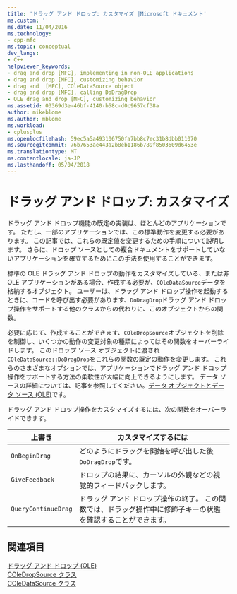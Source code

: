 ```yaml
---
title: 'ドラッグ アンド ドロップ: カスタマイズ |Microsoft ドキュメント'
ms.custom: ''
ms.date: 11/04/2016
ms.technology:
- cpp-mfc
ms.topic: conceptual
dev_langs:
- C++
helpviewer_keywords:
- drag and drop [MFC], implementing in non-OLE applications
- drag and drop [MFC], customizing behavior
- drag and  [MFC], COleDataSource object
- drag and drop [MFC], calling DoDragDrop
- OLE drag and drop [MFC], customizing behavior
ms.assetid: 03369d3e-46bf-4140-b58c-d0c9657cf38a
author: mikeblome
ms.author: mblome
ms.workload:
- cplusplus
ms.openlocfilehash: 59ec5a5a493106750fa7bb8c7ec31b8dbb011070
ms.sourcegitcommit: 76b7653ae443a2b8eb1186b789f8503609d6453e
ms.translationtype: MT
ms.contentlocale: ja-JP
ms.lasthandoff: 05/04/2018
---
```

# <a name="drag-and-drop-customizing"></a>ドラッグ アンド ドロップ: カスタマイズ
ドラッグ アンド ドロップ機能の既定の実装は、ほとんどのアプリケーションです。 ただし、一部のアプリケーションでは、この標準動作を変更する必要があります。 この記事では、これらの既定値を変更するための手順について説明します。 さらに、ドロップ ソースとしての複合ドキュメントをサポートしていないアプリケーションを確立するためにこの手法を使用することができます。  
  
 標準の OLE ドラッグ アンド ドロップの動作をカスタマイズしている、または非 OLE アプリケーションがある場合、作成する必要が、`COleDataSource`データを格納するオブジェクト。 ユーザーは、ドラッグ アンド ドロップ操作を起動するときに、コードを呼び出す必要があります、`DoDragDrop`ドラッグ アンド ドロップ操作をサポートする他のクラスからの代わりに、このオブジェクトからの関数。  
  
 必要に応じて、作成することができます、`COleDropSource`オブジェクトを削除を制御し、いくつかの動作の変更対象の種類によってはその関数をオーバーライドします。 このドロップ ソース オブジェクトに渡され`COleDataSource::DoDragDrop`をこれらの関数の既定の動作を変更します。 これらのさまざまなオプションでは、アプリケーションでドラッグ アンド ドロップ操作をサポートする方法の柔軟性が大幅に向上できるようにします。 データ ソースの詳細については、記事を参照してください。[データ オブジェクトとデータ ソース (OLE)](../mfc/data-objects-and-data-sources-ole.md)です。  
  
 ドラッグ アンド ドロップ操作をカスタマイズするには、次の関数をオーバーライドできます。  
  
|上書き|カスタマイズするには|  
|--------------|------------------|  
|`OnBeginDrag`|どのようにドラッグを開始を呼び出した後`DoDragDrop`です。|  
|`GiveFeedback`|ドロップの結果に、カーソルの外観などの視覚的フィードバックします。|  
|`QueryContinueDrag`|ドラッグ アンド ドロップ操作の終了。 この関数では、ドラッグ操作中に修飾子キーの状態を確認することができます。|  
  
## <a name="see-also"></a>関連項目  
 [ドラッグ アンド ドロップ (OLE)](../mfc/drag-and-drop-ole.md)   
 [COleDropSource クラス](../mfc/reference/coledropsource-class.md)   
 [COleDataSource クラス](../mfc/reference/coledatasource-class.md)
